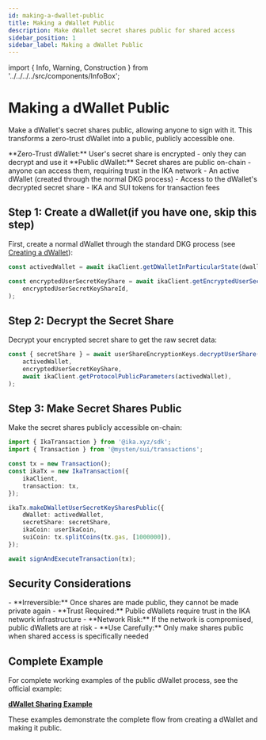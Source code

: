 ```yaml
---
id: making-a-dwallet-public
title: Making a dWallet Public
description: Make dWallet secret shares public for shared access
sidebar_position: 1
sidebar_label: Making a dWallet Public
---
```


import { Info, Warning, Construction } from '../../../../src/components/InfoBox';

# Making a dWallet Public

<Construction />

Make a dWallet's secret shares public, allowing anyone to sign with it. This transforms a zero-trust dWallet into a public, publicly accessible one.

<Warning title="Trust Model Change">
**Zero-Trust dWallet:** User's secret share is encrypted - only they can decrypt and use it
**Public dWallet:** Secret shares are public on-chain - anyone can access them, requiring trust in the IKA network
</Warning>

<Info title="Prerequisites">
- An active dWallet (created through the normal DKG process)
- Access to the dWallet's decrypted secret share
- IKA and SUI tokens for transaction fees
</Info>

## Step 1: Create a dWallet(if you have one, skip this step)

First, create a normal dWallet through the standard DKG process (see [Creating a dWallet](../zero-trust/creating.md)):

```typescript
const activedWallet = await ikaClient.getDWalletInParticularState(dwalletID, 'Active');

const encryptedUserSecretKeyShare = await ikaClient.getEncryptedUserSecretKeyShare(
	encryptedUserSecretKeyShareId,
);
```

## Step 2: Decrypt the Secret Share

Decrypt your encrypted secret share to get the raw secret data:

```typescript
const { secretShare } = await userShareEncryptionKeys.decryptUserShare(
	activedWallet,
	encryptedUserSecretKeyShare,
	await ikaClient.getProtocolPublicParameters(activedWallet),
);
```

## Step 3: Make Secret Shares Public

Make the secret shares publicly accessible on-chain:

```typescript
import { IkaTransaction } from '@ika.xyz/sdk';
import { Transaction } from '@mysten/sui/transactions';

const tx = new Transaction();
const ikaTx = new IkaTransaction({
	ikaClient,
	transaction: tx,
});

ikaTx.makeDWalletUserSecretKeySharesPublic({
	dWallet: activedWallet,
	secretShare: secretShare,
	ikaCoin: userIkaCoin,
	suiCoin: tx.splitCoins(tx.gas, [1000000]),
});

await signAndExecuteTransaction(tx);
```

## Security Considerations

<Warning title="Important Security Notes">
- **Irreversible:** Once shares are made public, they cannot be made private again
- **Trust Required:** Public dWallets require trust in the IKA network infrastructure
- **Network Risk:** If the network is compromised, public dWallets are at risk
- **Use Carefully:** Only make shares public when shared access is specifically needed
</Warning>

## Complete Example

For complete working examples of the public dWallet process, see the official example:

**[dWallet Sharing Example](https://github.com/dwallet-labs/ika/blob/main/sdk/typescript/examples/shared-dwallet/dwallet-sharing.ts)**

These examples demonstrate the complete flow from creating a dWallet and making it public.
